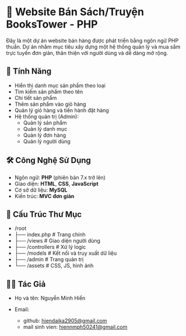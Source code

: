 ﻿# 🛒 Website Bán Sách/Truyện BooksTower - PHP

Đây là một dự án website bán hàng được phát triển bằng ngôn ngữ PHP thuần. Dự án nhằm mục tiêu xây dựng một hệ thống quản lý và mua sắm trực tuyến đơn giản, thân thiện với người dùng và dễ dàng mở rộng.

## 🚀 Tính Năng

- Hiển thị danh mục sản phẩm theo loại
- Tìm kiếm sản phẩm theo tên
- Chi tiết sản phẩm
- Thêm sản phẩm vào giỏ hàng
- Quản lý giỏ hàng và tiến hành đặt hàng
- Hệ thống quản trị (Admin):
  - Quản lý sản phẩm
  - Quản lý danh mục
  - Quản lý đơn hàng
  - Quản lý người dùng

## 🛠️ Công Nghệ Sử Dụng

- Ngôn ngữ: **PHP** (phiên bản 7.x trở lên)
- Giao diện: **HTML**, **CSS**, **JavaScript**
- Cơ sở dữ liệu: **MySQL**
- Kiến trúc: **MVC đơn giản**

## 📁 Cấu Trúc Thư Mục

- /root
- ├── index.php # Trang chính
- ├── /views # Giao diện người dùng
- ├── /controllers # Xử lý logic
- ├── /models # Kết nối và truy xuất dữ liệu
- ├── /admin # Trang quản trị
- └── /assets # CSS, JS, hình ảnh

## 👨‍💻 Tác Giả

- Họ và tên: Nguyễn Minh Hiển

- Email:
    - github: hiendaika2905@gmail.com
    - mail sinh vien: hiennmph50241@gmail.com




